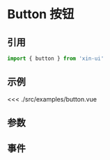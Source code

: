 # Button 按钮

## 引用
```js
import { button } from 'xin-ui'
```

## 示例
<<< ./src/examples/button.vue

## 参数

## 事件









